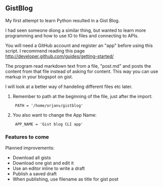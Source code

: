 ## GistBlog

My first attempt to learn Python resulted in a Gist Blog.

I had seen someone diong a similar thing, but wanted to learn more programming and how to use IO to files and connecting to APIs.

You will need a GitHub account and register an "app" before using this script. I recommend reading this page
	http://developer.github.com/guides/getting-started/

The program read markdown text from a file, "post.md" and posts the content from that file instead of asking for content. This way you can use markup in your blogspot on gist.

I will look at a better way of handeling different files etc later.

1. Remember to path at the beginning of the file, just after the import:

		PATH = '/home/orjanv/gistblog'

2. You also want to change the App Name:

		APP_NAME = 'Gist blog CLI app'

### Features to come

Planned improvements:

* Download all gists
* Download one gist and edit it
* Use an editor inline to write a draft
* Publish a saved draft
* When publishing, use filename as title for gist post
